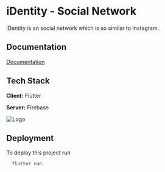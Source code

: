 
# iDentity - Social Network

iDentity is an social network which is so similar to Instagram.


## Documentation

[Documentation](https://linktodocumentation)


## Tech Stack

**Client:** Flutter

**Server:** Firebase


![Logo](http://kaloyanek.me/assets/img/3.png)


## Deployment

To deploy this project run

```bash
  flutter run
```

